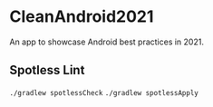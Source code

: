 # CleanAndroid2021
 An app to showcase Android best practices in 2021.

## Spotless Lint

`./gradlew spotlessCheck`
`./gradlew spotlessApply`
